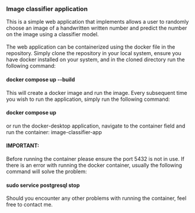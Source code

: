 ### Image classifier application

This is a simple web application that implements allows a user to randomly choose an
image of a handwritten written number and predict the number on the image using a classifier model.
<br>
<br>
The web application can be containerized using the docker file in the repository.
Simply clone the repository in your local system, ensure you have docker installed on your system,
and in the cloned directory run the following command:

#### docker compose up --build

This will create a docker image and run the image. Every subsequent time you wish to run the application,
simply run the following command:

#### docker compose up

or run the docker-desktop application, navigate to the container field and run the container: image-classifier-app

#### IMPORTANT:

Before running the container please ensure the port 5432 is not in use. If there is an error with running the
docker container, usually the following command will solve the problem:

#### sudo service postgresql stop

Should you encounter any other problems with running the container, feel free to contact me.